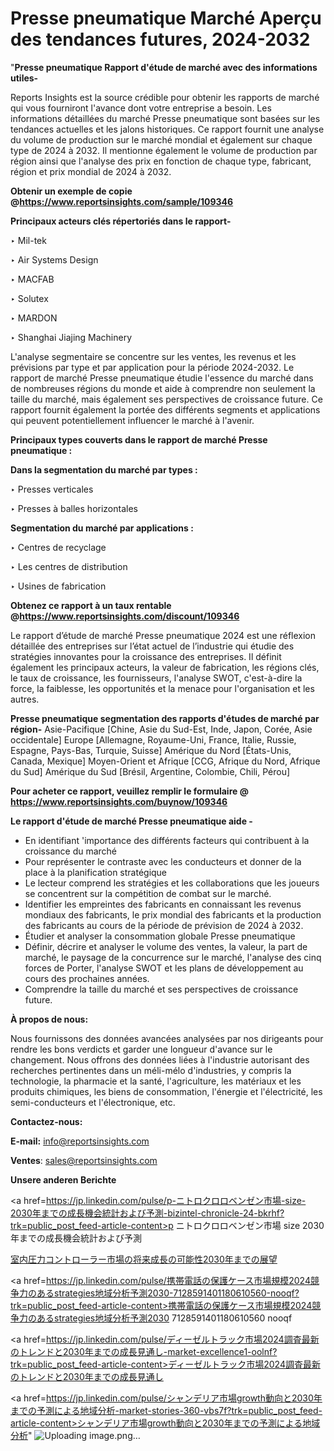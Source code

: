 # Presse pneumatique Marché Aperçu des tendances futures, 2024-2032

"<strong>Presse pneumatique Rapport d'étude de marché avec des informations utiles-</strong>

Reports Insights est la source crédible pour obtenir les rapports de marché qui vous fourniront l'avance dont votre entreprise a besoin. Les informations détaillées du marché Presse pneumatique sont basées sur les tendances actuelles et les jalons historiques. Ce rapport fournit une analyse du volume de production sur le marché mondial et également sur chaque type de 2024 à 2032. Il mentionne également le volume de production par région ainsi que l'analyse des prix en fonction de chaque type, fabricant, région et prix mondial de 2024 à 2032.

<strong><b>Obtenir un exemple de copie @</b></strong><a href=https://www.reportsinsights.com/sample/109346><strong><b>https://www.reportsinsights.com/sample/109346</b></strong></a>

<b>Principaux acteurs clés répertoriés dans le rapport-</b>

<b> </b>‣ Mil-tek

‣ Air Systems Design

‣ MACFAB

‣ Solutex

‣ MARDON

‣ Shanghai Jiajing Machinery

L'analyse segmentaire se concentre sur les ventes, les revenus et les prévisions par type et par application pour la période 2024-2032. Le rapport de marché Presse pneumatique étudie l'essence du marché dans de nombreuses régions du monde et aide à comprendre non seulement la taille du marché, mais également ses perspectives de croissance future. Ce rapport fournit également la portée des différents segments et applications qui peuvent potentiellement influencer le marché à l'avenir.

<strong>Principaux types couverts dans le rapport de marché Presse pneumatique :</strong>

<strong>Dans la segmentation du marché par types :</strong>

‣ Presses verticales

‣ Presses à balles horizontales

<strong>Segmentation du marché par applications :</strong>

‣ Centres de recyclage

‣ Les centres de distribution

‣ Usines de fabrication

<strong><b>Obtenez ce rapport à un taux rentable @</b></strong><a href=https://www.reportsinsights.com/discount/109346><strong><b>https://www.reportsinsights.com/discount/109346</b></strong></a>

Le rapport d’étude de marché Presse pneumatique 2024 est une réflexion détaillée des entreprises sur l’état actuel de l’industrie qui étudie des stratégies innovantes pour la croissance des entreprises. Il définit également les principaux acteurs, la valeur de fabrication, les régions clés, le taux de croissance, les fournisseurs, l'analyse SWOT, c'est-à-dire la force, la faiblesse, les opportunités et la menace pour l'organisation et les autres.

<strong>Presse pneumatique segmentation des rapports d'études de marché par région-</strong>
Asie-Pacifique [Chine, Asie du Sud-Est, Inde, Japon, Corée, Asie occidentale]
Europe [Allemagne, Royaume-Uni, France, Italie, Russie, Espagne, Pays-Bas, Turquie, Suisse]
Amérique du Nord [États-Unis, Canada, Mexique]
Moyen-Orient et Afrique [CCG, Afrique du Nord, Afrique du Sud]
Amérique du Sud [Brésil, Argentine, Colombie, Chili, Pérou]

<strong>Pour acheter ce rapport, veuillez remplir le formulaire @   <a href=https://www.reportsinsights.com/buynow/109346>https://www.reportsinsights.com/buynow/109346</a></strong>

<strong>Le rapport d'étude de marché Presse pneumatique aide -</strong>
<ul>
  <li>En identifiant 'importance des différents facteurs qui contribuent à la croissance du marché</li>
  <li>Pour représenter le contraste avec les conducteurs et donner de la place à la planification stratégique</li>
  <li>Le lecteur comprend les stratégies et les collaborations que les joueurs se concentrent sur la compétition de combat sur le marché.</li>
  <li>Identifier les empreintes des fabricants en connaissant les revenus mondiaux des fabricants, le prix mondial des fabricants et la production des fabricants au cours de la période de prévision de 2024 à 2032.</li>
  <li>Étudier et analyser la consommation globale Presse pneumatique</li>
  <li>Définir, décrire et analyser le volume des ventes, la valeur, la part de marché, le paysage de la concurrence sur le marché, l'analyse des cinq forces de Porter, l'analyse SWOT et les plans de développement au cours des prochaines années.</li>
  <li>Comprendre la taille du marché et ses perspectives de croissance future.</li>
</ul>
<strong>À propos de nous:</strong>

Nous fournissons des données avancées analysées par nos dirigeants pour rendre les bons verdicts et garder une longueur d'avance sur le changement. Nous offrons des données liées à l'industrie autorisant des recherches pertinentes dans un méli-mélo d'industries, y compris la technologie, la pharmacie et la santé, l'agriculture, les matériaux et les produits chimiques, les biens de consommation, l'énergie et l'électricité, les semi-conducteurs et l'électronique, etc.

<strong>Contactez-nous:</strong>

<strong>E-mail:</strong> <a href=mailto:info@reportsinsights.com>info@reportsinsights.com</a>

<strong>Ventes</strong>: <a href=mailto:sales@reportsinsights.com>sales@reportsinsights.com</a>

<strong>Unsere anderen Berichte</strong>

<a href=https://jp.linkedin.com/pulse/p-ニトロクロロベンゼン市場-size-2030年までの成長機会統計および予測-bizintel-chronicle-24-bkrhf?trk=public_post_feed-article-content>p ニトロクロロベンゼン市場 size 2030年までの成長機会統計および予測</a>

<a href=https://www.linkedin.com/pulse/室内圧力コントローラー市場の将来成長の可能性2030年までの展望-reportsinsights-pvt-ltd-hpglf/>室内圧力コントローラー市場の将来成長の可能性2030年までの展望</a>

<a href=https://jp.linkedin.com/pulse/携帯電話の保護ケース市場規模2024競争力のあるstrategies地域分析予測2030-7128591401180610560-nooqf?trk=public_post_feed-article-content>携帯電話の保護ケース市場規模2024競争力のあるstrategies地域分析予測2030 7128591401180610560 nooqf</a>

<a href=https://jp.linkedin.com/pulse/ディーゼルトラック市場2024調査最新のトレンドと2030年までの成長見通し-market-excellence1-oolnf?trk=public_post_feed-article-content>ディーゼルトラック市場2024調査最新のトレンドと2030年までの成長見通し</a>

<a href=https://jp.linkedin.com/pulse/シャンデリア市場growth動向と2030年までの予測による地域分析-market-stories-360-vbs7f?trk=public_post_feed-article-content>シャンデリア市場growth動向と2030年までの予測による地域分析</a>"
![Uploading image.png…]()
